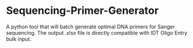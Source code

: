 # Sequencing-Primer-Generator
A python tool that will batch generate optimal DNA primers for Sanger sequencing. The output .xlsx file is directly compatible with IDT Oligo Entry bulk input.
